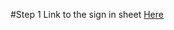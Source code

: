 #Step 1
Link to the sign in sheet [Here](https://github.com/MikeVillagomez/IS218-Final/blob/main/SIGNIN.md)
